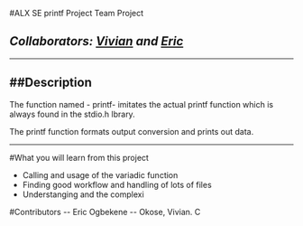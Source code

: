 #ALX SE printf Project Team Project

_*Collaborators:* [Vivian](https://github.com/vivianokose) and [Eric](http://github.com/ericogbekene)_
--
-----
##Description
----
The function named - printf- imitates the actual printf function which is always found in the stdio.h lbrary. 

The printf function formats output conversion and prints out data.

----
#What you will learn from this project
- Calling and usage of the variadic function
- Finding good workflow and handling of lots of files
- Understanging  and the complexi


#Contributors
-- Eric Ogbekene
-- Okose, Vivian. C
